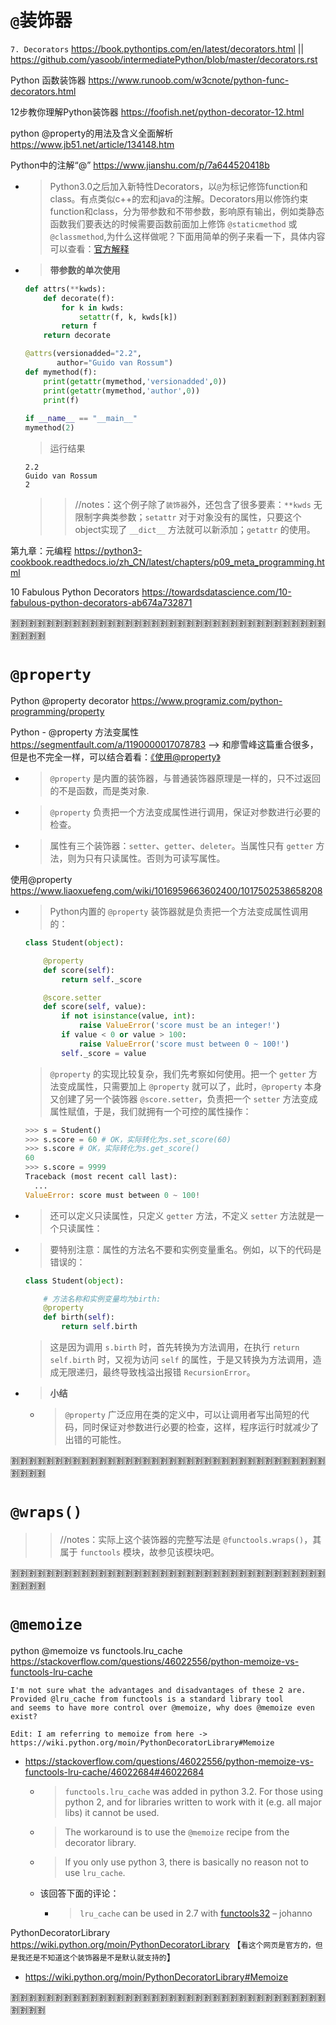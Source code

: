 
# `@`装饰器

`7. Decorators` https://book.pythontips.com/en/latest/decorators.html || https://github.com/yasoob/intermediatePython/blob/master/decorators.rst

Python 函数装饰器 https://www.runoob.com/w3cnote/python-func-decorators.html

12步教你理解Python装饰器 https://foofish.net/python-decorator-12.html

python @property的用法及含义全面解析 https://www.jb51.net/article/134148.htm

Python中的注解“@” https://www.jianshu.com/p/7a644520418b
- > Python3.0之后加入新特性Decorators，以`@`为标记修饰function和class。有点类似c++的宏和java的注解。Decorators用以修饰约束function和class，分为带参数和不带参数，影响原有输出，例如类静态函数我们要表达的时候需要函数前面加上修饰 `@staticmethod` 或 `@classmethod`,为什么这样做呢？下面用简单的例子来看一下，具体内容可以查看：[官方解释](https://www.python.org/dev/peps/pep-0318/)
- > **带参数的单次使用**
  ```py
  def attrs(**kwds):
      def decorate(f):
          for k in kwds:
              setattr(f, k, kwds[k])
          return f
      return decorate
  
  @attrs(versionadded="2.2",
         author="Guido van Rossum")
  def mymethod(f):
      print(getattr(mymethod,'versionadded',0))
      print(getattr(mymethod,'author',0))
      print(f)
       
  if __name__ == "__main__"
  mymethod(2) 
  ```
  > 运行结果
  ```console
  2.2
  Guido van Rossum
  2
  ```
  >> //notes：这个例子除了`装饰器`外，还包含了很多要素：`**kwds` 无限制字典类参数；`setattr` 对于对象没有的属性，只要这个object实现了 `__dict__` 方法就可以新添加；`getattr` 的使用。

第九章：元编程 https://python3-cookbook.readthedocs.io/zh_CN/latest/chapters/p09_meta_programming.html

10 Fabulous Python Decorators https://towardsdatascience.com/10-fabulous-python-decorators-ab674a732871

:u5272::u5272::u5272::u5272::u5272::u5272::u5272::u5272::u5272::u5272::u5272::u5272::u5272::u5272::u5272::u5272::u5272::u5272::u5272::u5272::u5272::u5272::u5272::u5272::u5272::u5272::u5272::u5272::u5272::u5272::u5272::u5272::u5272::u5272::u5272::u5272::u5272::u5272::u5272::u5272:

# `@property`

Python @property decorator https://www.programiz.com/python-programming/property

Python - @property 方法变属性 https://segmentfault.com/a/1190000017078783  -->  和廖雪峰这篇重合很多，但是也不完全一样，可以结合着看：[《使用@property》](https://www.liaoxuefeng.com/wiki/1016959663602400/1017502538658208)
- > `@property` 是内置的装饰器，与普通装饰器原理是一样的，只不过返回的不是函数，而是类对象.
- > `@property` 负责把一个方法变成属性进行调用，保证对参数进行必要的检查。
- > 属性有三个装饰器：`setter`、`getter`、`deleter`。当属性只有 `getter` 方法，则为只有只读属性。否则为可读写属性。

使用@property https://www.liaoxuefeng.com/wiki/1016959663602400/1017502538658208
- > Python内置的 `@property` 装饰器就是负责把一个方法变成属性调用的：
  ```py
  class Student(object):
  
      @property
      def score(self):
          return self._score
  
      @score.setter
      def score(self, value):
          if not isinstance(value, int):
              raise ValueError('score must be an integer!')
          if value < 0 or value > 100:
              raise ValueError('score must between 0 ~ 100!')
          self._score = value
  ```
  > `@property` 的实现比较复杂，我们先考察如何使用。把一个 `getter` 方法变成属性，只需要加上 `@property` 就可以了，此时，`@property` 本身又创建了另一个装饰器 `@score.setter`，负责把一个 `setter` 方法变成属性赋值，于是，我们就拥有一个可控的属性操作：
  ```py
  >>> s = Student()
  >>> s.score = 60 # OK，实际转化为s.set_score(60)
  >>> s.score # OK，实际转化为s.get_score()
  60
  >>> s.score = 9999
  Traceback (most recent call last):
    ...
  ValueError: score must between 0 ~ 100!
  ```
- > 还可以定义只读属性，只定义 `getter` 方法，不定义 `setter` 方法就是一个只读属性：
- > 要特别注意：属性的方法名不要和实例变量重名。例如，以下的代码是错误的：
  ```py
  class Student(object):
  
      # 方法名称和实例变量均为birth:
      @property
      def birth(self):
          return self.birth
  ```
  > 这是因为调用 `s.birth` 时，首先转换为方法调用，在执行 `return self.birth` 时，又视为访问 `self` 的属性，于是又转换为方法调用，造成无限递归，最终导致栈溢出报错 `RecursionError`。
- > **小结**
  * > `@property` 广泛应用在类的定义中，可以让调用者写出简短的代码，同时保证对参数进行必要的检查，这样，程序运行时就减少了出错的可能性。

:u5272::u5272::u5272::u5272::u5272::u5272::u5272::u5272::u5272::u5272::u5272::u5272::u5272::u5272::u5272::u5272::u5272::u5272::u5272::u5272::u5272::u5272::u5272::u5272::u5272::u5272::u5272::u5272::u5272::u5272::u5272::u5272::u5272::u5272::u5272::u5272::u5272::u5272::u5272::u5272:

# `@wraps()`
>> //notes：实际上这个装饰器的完整写法是 `@functools.wraps()`，其属于 `functools` 模块，故参见该模块吧。

:u5272::u5272::u5272::u5272::u5272::u5272::u5272::u5272::u5272::u5272::u5272::u5272::u5272::u5272::u5272::u5272::u5272::u5272::u5272::u5272::u5272::u5272::u5272::u5272::u5272::u5272::u5272::u5272::u5272::u5272::u5272::u5272::u5272::u5272::u5272::u5272::u5272::u5272::u5272::u5272:

# `@memoize`

python @memoize vs functools.lru_cache https://stackoverflow.com/questions/46022556/python-memoize-vs-functools-lru-cache
```console
I'm not sure what the advantages and disadvantages of these 2 are. Provided @lru_cache from functools is a standard library tool
and seems to have more control over @memoize, why does @memoize even exist?

Edit: I am referring to memoize from here -> https://wiki.python.org/moin/PythonDecoratorLibrary#Memoize
```
- https://stackoverflow.com/questions/46022556/python-memoize-vs-functools-lru-cache/46022684#46022684
  * > `functools.lru_cache` was added in python 3.2. For those using python 2, and for libraries written to work with it (e.g. all major libs) it cannot be used.
  * > The workaround is to use the `@memoize` recipe from the decorator library.
  * > If you only use python 3, there is basically no reason not to use `lru_cache`.
  * 该回答下面的评论：
    + > `lru_cache` can be used in 2.7 with [functools32](https://pypi.org/project/functools32/) – johanno

PythonDecoratorLibrary https://wiki.python.org/moin/PythonDecoratorLibrary  【`看这个网页是官方的，但是我还是不知道这个装饰器是不是默认就支持的`】
- https://wiki.python.org/moin/PythonDecoratorLibrary#Memoize

:u5272::u5272::u5272::u5272::u5272::u5272::u5272::u5272::u5272::u5272::u5272::u5272::u5272::u5272::u5272::u5272::u5272::u5272::u5272::u5272::u5272::u5272::u5272::u5272::u5272::u5272::u5272::u5272::u5272::u5272::u5272::u5272::u5272::u5272::u5272::u5272::u5272::u5272::u5272::u5272:
